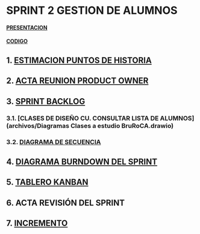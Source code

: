 # **SPRINT 2 GESTION DE ALUMNOS**

#### [PRESENTACION](#)
#### [CODIGO](java/readme.md)

## **1.**       **[ESTIMACION PUNTOS DE HISTORIA](#)**

## **2.**       **[ACTA REUNION PRODUCT OWNER](#)**  

## **3.**       **[SPRINT BACKLOG](#)**

### **3.1.**    **[CLASES DE DISEÑO CU. CONSULTAR LISTA DE ALUMNOS](archivos/Diagramas Clases a estudio BruRoCA.drawio)**

### **3.2.**     **[DIAGRAMA DE SECUENCIA](#)**

## **4.**       **[DIAGRAMA BURNDOWN DEL SPRINT](#)**

## **5.**       **[TABLERO KANBAN](#)**

## **6.**      **ACTA REVISIÓN DEL SPRINT**    

## **7.**       **[INCREMENTO](#)**

